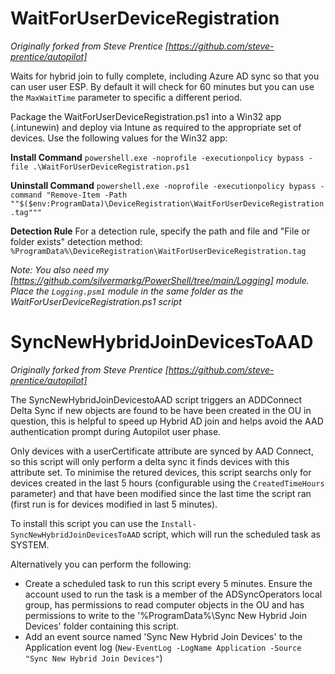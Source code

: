 # WaitForUserDeviceRegistration

*Originally forked from Steve Prentice [https://github.com/steve-prentice/autopilot]*

Waits for hybrid join to fully complete, including Azure AD sync so that you can user user ESP. By default it will check for 60 minutes but you can use the `MaxWaitTime` parameter to specific a different period.

Package the WaitForUserDeviceRegistration.ps1 into a Win32 app (.intunewin) and deploy via Intune as required to the appropriate set of devices. Use the following values for the Win32 app:

**Install Command**
`powershell.exe -noprofile -executionpolicy bypass -file .\WaitForUserDeviceRegistration.ps1`

**Uninstall Command**
`powershell.exe -noprofile -executionpolicy bypass -command "Remove-Item -Path ""$($env:ProgramData)\DeviceRegistration\WaitForUserDeviceRegistration.tag"""`

**Detection Rule**
For a detection rule, specify the path and file and "File or folder exists" detection method:
`%ProgramData%\DeviceRegistration\WaitForUserDeviceRegistration.tag`

*Note: You also need my [https://github.com/silvermarkg/PowerShell/tree/main/Logging] module. Place the `Logging.psm1` module in the same folder as the WaitForUserDeviceRegistration.ps1 script*

# SyncNewHybridJoinDevicesToAAD

*Originally forked from Steve Prentice [https://github.com/steve-prentice/autopilot]*

The SyncNewHybridJoinDevicestoAAD script triggers an ADDConnect Delta Sync if new objects are found to be have been created in the OU in question, this is helpful to speed up Hybrid AD join and helps avoid the AAD authentication prompt during Autopilot user phase.

Only devices with a userCertificate attribute are synced by AAD Connect, so this script will only perform a delta sync it finds devices with this attribute set. To minimise the retured devices, this script searchs only for devices created in the last 5 hours (configurable using the `CreatedTimeHours` parameter) and that have been modified since the last time the script ran (first run is for devices modified in last 5 minutes).

To install this script you can use the `Install-SyncNewHybridJoinDevicesToAAD` script, which will run the scheduled task as SYSTEM.
  
Alternatively you can perform the following:
  - Create a scheduled task to run this script every 5 minutes. Ensure the account used to run
    the task is a member of the ADSyncOperators local group, has permissions to read computer 
    objects in the OU and has permissions to write to the '%ProgramData%\Sync New Hybrid Join Devices' 
    folder containing this script.
  - Add an event source named 'Sync New Hybrid Join Devices' to the Application event log
    (`New-EventLog -LogName Application -Source "Sync New Hybrid Join Devices"`)
